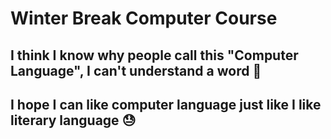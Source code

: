 # Winter Break Computer Course
## I think I know why people call this "Computer Language", I can't understand a word :grimacing:
## I hope I can like computer language just like I like literary language :sweat:
